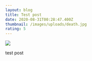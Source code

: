 ```yaml
---
layout: blog
title: Test post
date: 2020-08-31T00:28:47.400Z
thumbnail: /images/uploads/death.jpg
rating: 5
---
```



![](/images/uploads/death.jpg)

test post